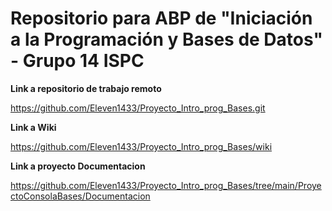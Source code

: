 # Repositorio para ABP de "Iniciación a la Programación y Bases de Datos" - Grupo 14 ISPC

**Link a repositorio de trabajo remoto**

https://github.com/Eleven1433/Proyecto_Intro_prog_Bases.git


**Link a Wiki**

https://github.com/Eleven1433/Proyecto_Intro_prog_Bases/wiki

**Link a proyecto Documentacion**

https://github.com/Eleven1433/Proyecto_Intro_prog_Bases/tree/main/ProyectoConsolaBases/Documentacion


